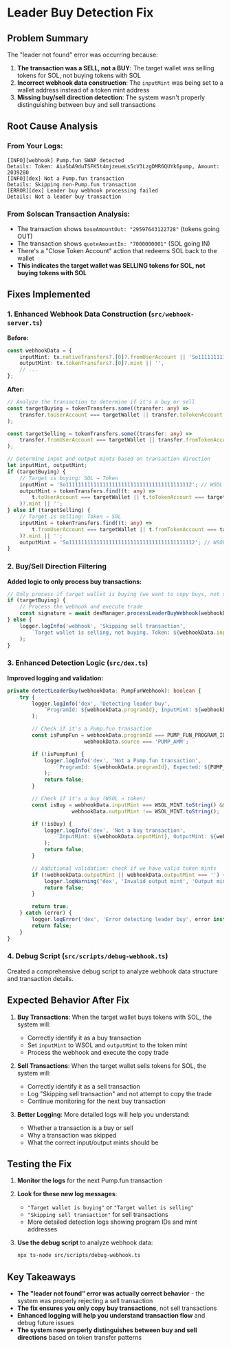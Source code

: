 # Leader Buy Detection Fix

## Problem Summary

The "leader not found" error was occurring because:

1. **The transaction was a SELL, not a BUY**: The target wallet was selling tokens for SOL, not buying tokens with SOL
2. **Incorrect webhook data construction**: The `inputMint` was being set to a wallet address instead of a token mint address
3. **Missing buy/sell direction detection**: The system wasn't properly distinguishing between buy and sell transactions

## Root Cause Analysis

### From Your Logs:
```
[INFO][webhook] Pump.fun SWAP detected
Details: Token: Aia5bA9duTSFK5t4mjzeueLs5cV3LzgDMR6QUYk6pump, Amount: 2039280
[INFO][dex] Not a Pump.fun transaction
Details: Skipping non-Pump.fun transaction
[ERROR][dex] Leader buy webhook processing failed
Details: Not a leader buy transaction
```

### From Solscan Transaction Analysis:
- The transaction shows `baseAmountOut: "29597643122728"` (tokens going OUT)
- The transaction shows `quoteAmountIn: "7000000001"` (SOL going IN)
- There's a "Close Token Account" action that redeems SOL back to the wallet
- **This indicates the target wallet was SELLING tokens for SOL, not buying tokens with SOL**

## Fixes Implemented

### 1. Enhanced Webhook Data Construction (`src/webhook-server.ts`)

**Before:**
```typescript
const webhookData = {
    inputMint: tx.nativeTransfers?.[0]?.fromUserAccount || 'So11111111111111111111111111111111111111112',
    outputMint: tx.tokenTransfers?.[0]?.mint || '',
    // ...
};
```

**After:**
```typescript
// Analyze the transaction to determine if it's a buy or sell
const targetBuying = tokenTransfers.some((transfer: any) => 
    transfer.toUserAccount === targetWallet || transfer.toTokenAccount === targetWallet
);

const targetSelling = tokenTransfers.some((transfer: any) => 
    transfer.fromUserAccount === targetWallet || transfer.fromTokenAccount === targetWallet
);

// Determine input and output mints based on transaction direction
let inputMint, outputMint;
if (targetBuying) {
    // Target is buying: SOL → Token
    inputMint = 'So11111111111111111111111111111111111111112'; // WSOL
    outputMint = tokenTransfers.find((t: any) => 
        t.toUserAccount === targetWallet || t.toTokenAccount === targetWallet
    )?.mint || '';
} else if (targetSelling) {
    // Target is selling: Token → SOL
    inputMint = tokenTransfers.find((t: any) => 
        t.fromUserAccount === targetWallet || t.fromTokenAccount === targetWallet
    )?.mint || '';
    outputMint = 'So11111111111111111111111111111111111111112'; // WSOL
}
```

### 2. Buy/Sell Direction Filtering

**Added logic to only process buy transactions:**
```typescript
// Only process if target wallet is buying (we want to copy buys, not sells)
if (targetBuying) {
    // Process the webhook and execute trade
    const signature = await dexManager.processLeaderBuyWebhook(webhookData, fixedBuyAmount);
} else {
    logger.logInfo('webhook', 'Skipping sell transaction', 
        `Target wallet is selling, not buying. Token: ${webhookData.inputMint}`
    );
}
```

### 3. Enhanced Detection Logic (`src/dex.ts`)

**Improved logging and validation:**
```typescript
private detectLeaderBuy(webhookData: PumpFunWebhook): boolean {
    try {
        logger.logInfo('dex', 'Detecting leader buy', 
            `ProgramId: ${webhookData.programId}, InputMint: ${webhookData.inputMint}, OutputMint: ${webhookData.outputMint}`
        );

        // Check if it's a Pump.fun transaction
        const isPumpFun = webhookData.programId === PUMP_FUN_PROGRAM_ID.toString() || 
                         webhookData.source === 'PUMP_AMM';

        if (!isPumpFun) {
            logger.logInfo('dex', 'Not a Pump.fun transaction', 
                `ProgramId: ${webhookData.programId}, Expected: ${PUMP_FUN_PROGRAM_ID.toString()}`
            );
            return false;
        }

        // Check if it's a buy (WSOL → token)
        const isBuy = webhookData.inputMint === WSOL_MINT.toString() && 
                     webhookData.outputMint !== WSOL_MINT.toString();

        if (!isBuy) {
            logger.logInfo('dex', 'Not a buy transaction', 
                `InputMint: ${webhookData.inputMint}, OutputMint: ${webhookData.outputMint}, Expected Input: ${WSOL_MINT.toString()}`
            );
            return false;
        }

        // Additional validation: check if we have valid token mints
        if (!webhookData.outputMint || webhookData.outputMint === '') {
            logger.logWarning('dex', 'Invalid output mint', 'Output mint is empty or undefined');
            return false;
        }

        return true;
    } catch (error) {
        logger.logError('dex', 'Error detecting leader buy', error instanceof Error ? error.message : String(error));
        return false;
    }
}
```

### 4. Debug Script (`src/scripts/debug-webhook.ts`)

Created a comprehensive debug script to analyze webhook data structure and transaction details.

## Expected Behavior After Fix

1. **Buy Transactions**: When the target wallet buys tokens with SOL, the system will:
   - Correctly identify it as a buy transaction
   - Set `inputMint` to WSOL and `outputMint` to the token mint
   - Process the webhook and execute the copy trade

2. **Sell Transactions**: When the target wallet sells tokens for SOL, the system will:
   - Correctly identify it as a sell transaction
   - Log "Skipping sell transaction" and not attempt to copy the trade
   - Continue monitoring for the next buy transaction

3. **Better Logging**: More detailed logs will help you understand:
   - Whether a transaction is a buy or sell
   - Why a transaction was skipped
   - What the correct input/output mints should be

## Testing the Fix

1. **Monitor the logs** for the next Pump.fun transaction
2. **Look for these new log messages**:
   - `"Target wallet is buying"` or `"Target wallet is selling"`
   - `"Skipping sell transaction"` for sell transactions
   - More detailed detection logs showing program IDs and mint addresses

3. **Use the debug script** to analyze webhook data:
   ```bash
   npx ts-node src/scripts/debug-webhook.ts
   ```

## Key Takeaways

- **The "leader not found" error was actually correct behavior** - the system was properly rejecting a sell transaction
- **The fix ensures you only copy buy transactions**, not sell transactions
- **Enhanced logging will help you understand transaction flow** and debug future issues
- **The system now properly distinguishes between buy and sell directions** based on token transfer patterns

